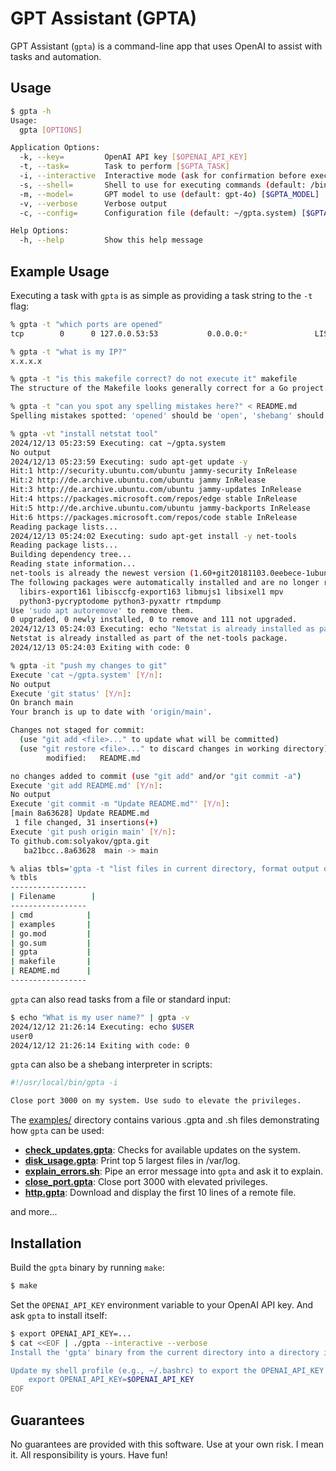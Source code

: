 # GPT Assistant (GPTA)

GPT Assistant (`gpta`) is a command-line app that uses OpenAI to assist with tasks and automation.

## Usage

```bash
$ gpta -h
Usage:
  gpta [OPTIONS]

Application Options:
  -k, --key=         OpenAI API key [$OPENAI_API_KEY]
  -t, --task=        Task to perform [$GPTA_TASK]
  -i, --interactive  Interactive mode (ask for confirmation before executing commands)
  -s, --shell=       Shell to use for executing commands (default: /bin/sh) [$GPTA_SHELL]
  -m, --model=       GPT model to use (default: gpt-4o) [$GPTA_MODEL]
  -v, --verbose      Verbose output
  -c, --config=      Configuration file (default: ~/gpta.system) [$GPTA_CONFIG]

Help Options:
  -h, --help         Show this help message
```

## Example Usage

Executing a task with `gpta` is as simple as providing a task string to the `-t` flag:

```bash
% gpta -t "which ports are opened"
tcp        0      0 127.0.0.53:53           0.0.0.0:*               LISTEN

% gpta -t "what is my IP?" 
x.x.x.x

% gpta -t "is this makefile correct? do not execute it" makefile 
The structure of the Makefile looks generally correct for a Go project. It defines 'compile' and 'clean' targets, with 'go build -o' used to build the binary and 'rm' to remove it. However, ensure paths are correct and handle potential errors during removal.

% gpta -t "can you spot any spelling mistakes here?" < README.md 
Spelling mistakes spotted: 'opened' should be 'open', 'shebang' should be capitalized as 'Shebang', and 'Print' should be 'Prints'.

% gpta -vt "install netstat tool"
2024/12/13 05:23:59 Executing: cat ~/gpta.system
No output
2024/12/13 05:23:59 Executing: sudo apt-get update -y
Hit:1 http://security.ubuntu.com/ubuntu jammy-security InRelease
Hit:2 http://de.archive.ubuntu.com/ubuntu jammy InRelease
Hit:3 http://de.archive.ubuntu.com/ubuntu jammy-updates InRelease
Hit:4 https://packages.microsoft.com/repos/edge stable InRelease
Hit:5 http://de.archive.ubuntu.com/ubuntu jammy-backports InRelease
Hit:6 https://packages.microsoft.com/repos/code stable InRelease
Reading package lists...
2024/12/13 05:24:02 Executing: sudo apt-get install -y net-tools
Reading package lists...
Building dependency tree...
Reading state information...
net-tools is already the newest version (1.60+git20181103.0eebece-1ubuntu5).
The following packages were automatically installed and are no longer required:
  libirs-export161 libisccfg-export163 libmujs1 libsixel1 mpv
  python3-pycryptodome python3-pyxattr rtmpdump
Use 'sudo apt autoremove' to remove them.
0 upgraded, 0 newly installed, 0 to remove and 111 not upgraded.
2024/12/13 05:24:03 Executing: echo "Netstat is already installed as part of the net-tools package."
Netstat is already installed as part of the net-tools package.
2024/12/13 05:24:03 Exiting with code: 0

% gpta -it "push my changes to git"
Execute 'cat ~/gpta.system' [Y/n]: 
No output
Execute 'git status' [Y/n]: 
On branch main
Your branch is up to date with 'origin/main'.

Changes not staged for commit:
  (use "git add <file>..." to update what will be committed)
  (use "git restore <file>..." to discard changes in working directory)
        modified:   README.md

no changes added to commit (use "git add" and/or "git commit -a")
Execute 'git add README.md' [Y/n]: 
No output
Execute 'git commit -m "Update README.md"' [Y/n]: 
[main 8a63628] Update README.md
 1 file changed, 31 insertions(+)
Execute 'git push origin main' [Y/n]: 
To github.com:solyakov/gpta.git
   ba21bcc..8a63628  main -> main

% alias tbls='gpta -t "list files in current directory, format output only as a table using ascii"'
% tbls                                                                                             
-----------------
| Filename        |
-----------------
| cmd            |
| examples       |
| go.mod         |
| go.sum         |
| gpta           |
| makefile       |
| README.md      |
-----------------
```

`gpta` can also read tasks from a file or standard input:

```bash
$ echo "What is my user name?" | gpta -v
2024/12/12 21:26:14 Executing: echo $USER
user0
2024/12/12 21:26:14 Exiting with code: 0
```

`gpta` can also be a shebang interpreter in scripts:

```bash
#!/usr/local/bin/gpta -i

Close port 3000 on my system. Use sudo to elevate the privileges.
```

The [examples/](examples/) directory contains various .gpta and .sh files demonstrating how `gpta` can be used:

- **[check_updates.gpta](examples/check_updates.gpta)**: Checks for available updates on the system.
- **[disk_usage.gpta](examples/disk_usage.gpta)**: Print top 5 largest files in /var/log.
- **[explain_errors.sh](examples/explain_errors.sh)**: Pipe an error message into `gpta` and ask it to explain.
- **[close_port.gpta](examples/close_port.gpta)**: Close port 3000 with elevated privileges.
- **[http.gpta](examples/http.gpta)**: Download and display the first 10 lines of a remote file.

and more...

## Installation

Build the `gpta` binary by running `make`:

```bash
$ make
```

Set the `OPENAI_API_KEY` environment variable to your OpenAI API key. And ask `gpta` to install itself:

```bash
$ export OPENAI_API_KEY=...
$ cat <<EOF | ./gpta --interactive --verbose
Install the 'gpta' binary from the current directory into a directory included in my PATH (using sudo if necessary). If 'gpta' is already installed, update it by replacing the existing binary.

Update my shell profile (e.g., ~/.bashrc) to export the OPENAI_API_KEY environment variable:
    export OPENAI_API_KEY=$OPENAI_API_KEY
EOF
```

## Guarantees

No guarantees are provided with this software. Use at your own risk. I mean it. All responsibility is yours. Have fun!
